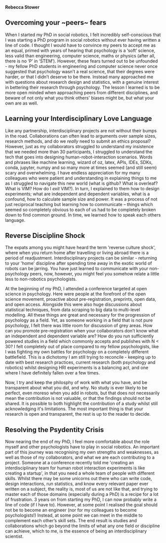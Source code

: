**Rebecca Stower**

## Overcoming your ~peers~ fears 
When I started my PhD in social robotics,  I felt incredibly self-conscious that I was starting a PhD program in social robotics without ever having written a line of code. I thought I would have to convince my peers to accept me as an equal, primed with years of hearing that psychology is a ‘soft’ science, less valid than engineering, computer science, maths or physics (after all, there is no ‘P’ in ‘STEM’). However, these fears turned out to be unfounded - my fellow PhD students in engineering and computer science never once suggested that psychology wasn’t a real science, that their degrees were harder, or that I didn’t deserve to be there. Instead many approached me with questions about research design and statistics, with a genuine interest in bettering their research through psychology. The lesson I learned is to be more open minded when approaching peers from different disciplines, and beware of not only what you think others' biases might be, but what your own are as well. 

## Learning your Interdisciplinary Love Language
Like any partnership, interdisciplinary projects are not without their bumps in the road. Collaborations can often lead to arguments over sample sizes, research methods, and do we _really_ need to submit an ethics proposal? However, just as my collaborators struggled to understand my insistence that we needed more than 30 participants, I struggled to understand the tech that goes into designing human-robot-interaction scenarios. Words and phrases like machine learning, wizard of oz, latex, APIs, IDEs, SDKs, conda, jupyter, numpy and so many more at times seemed (and still seem) scary and overwhelming. I have endless appreciation for my many colleagues who were patient and understanding in explaining things to me as I struggled to navigate this new world (what is github? What is overleaf? What is VIM? How do I _exit_ VIM?). In turn, I explained to them how to design experiments; what are independent and dependent variables, what is a confound, how to calculate sample size and power. It was a process of not just reciprocal teaching but learning how to communicate – things which seemed so completely obvious to each of us had to be completely broken down to find common ground. In time, we learned how to speak each others language. 

## Reverse Discipline Shock
The expats among you might have heard the term 'reverse culture shock', where when you return home after travelling or living abroad there is a period of readjustment. Interdisciplinary projects can be similar - returning to your 'home' discipline after spending time away in the exotic world of robots can be jarring. You have just learned to communicate with your non-psychology peers, now, however, you might feel you somehow relate a little less to non-robotics psychologists. 

At the beginning of my PhD, I attended a conference targeted at open science in psychology. Here were people at the forefront of the open science movement, proactive about pre-registration, preprints, open data, and open access. Alongside this were also huge discussions about statistical techniques, from data scraping to big data to multi-level modelling. All these things are great and necessary for the progression of psychology as a field. Yet, as someone working in a field that is not pure psychology, I felt there was little room for discussion of grey areas. How can you promote pre-registration when your collaborators don’t know what an independent and dependent variable are? How do you run sufficiently powered studies in a field which commonly accepts and publishes with N < 30? I felt completely out of place compared to my fellow psychologists, like I was fighting my own battles for psychology on a completely different battlefield. This is a dichotomy I am still trying to reconcile - keeping up to date with best research practices, current research (both psychology and robotics) whilst designing HRI experiments is a balancing act, and one where I have definitely fallen over a few times. 

Now, I try and keep the philosphy of work with what you have, and be transparent about what you did, and why. No study is ever likely to be perfect, even moreso when you add in robots, but that does not necessarily mean the contribution is not valuable, or that the findings should not be shared. It is possible to both highlight the contribution of a study whilst still acknowledging it's limitations. The most important thing is that your research is open and transparent, the rest is up to the reader to decide. 

## Resolving the Psydentity Crisis
Now nearing the end of my PhD, I feel more comfortable about the role myself and other psychologists have to play in social robotics. An important part of this journey was recognising my own strengths and weaknesses, as well as those of my collaborators, and what we are each contributing to a project. Someone at a conference recently told me 'creating an interdisciplinary team for human robot interaction experiments is like creating a startup', in that you need a whole team of people with different skills. Whilst there may be some unicorns out there who can write code, design interactions, run statistics, and know every relevant paper ever written on a subject, the reality is, most of us are not like that, and trying to master each of those domains (especially during a PhD) is a recipe for a lot of frustration. 3 years on from starting my PhD, I can now probably write a line of code (if I have to). However, at some point I realised the goal should not be to become an engineer (nor for my colleagues to become psychologists!) Instead, at some point we can meet in the middle to complement each other’s skill sets. The end result is studies and collaborations which go beyond the limits of what any one field or discipline can achieve, which to me, is the essence of being an interdisciplinary scientist. 

